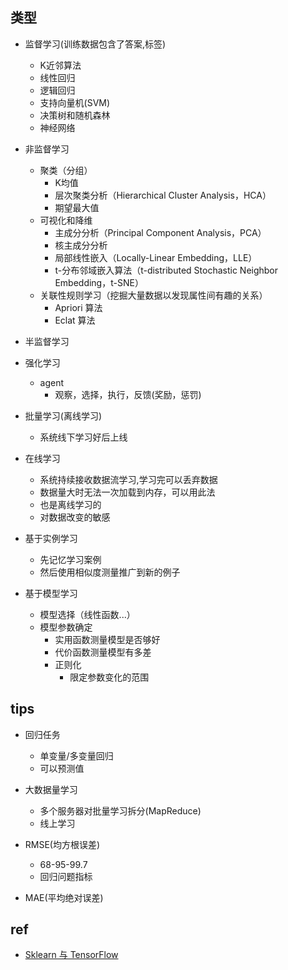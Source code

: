 

## 类型

+ 监督学习(训练数据包含了答案,标签)
    + K近邻算法
    + 线性回归
    + 逻辑回归
    + 支持向量机(SVM)
    + 决策树和随机森林
    + 神经网络

+ 非监督学习
    + 聚类（分组）
        + K均值
        + 层次聚类分析（Hierarchical Cluster Analysis，HCA）
        + 期望最大值
    + 可视化和降维
        + 主成分分析（Principal Component Analysis，PCA）
        + 核主成分分析
        + 局部线性嵌入（Locally-Linear Embedding，LLE）
        + t-分布邻域嵌入算法（t-distributed Stochastic Neighbor Embedding，t-SNE）
    + 关联性规则学习（挖掘大量数据以发现属性间有趣的关系）
        + Apriori 算法
        + Eclat 算法
+ 半监督学习
+ 强化学习
    + agent
        + 观察，选择，执行，反馈(奖励，惩罚)

+ 批量学习(离线学习)
    + 系统线下学习好后上线

+ 在线学习
    + 系统持续接收数据流学习,学习完可以丢弃数据
    + 数据量大时无法一次加载到内存，可以用此法
    + 也是离线学习的
    + 对数据改变的敏感


+ 基于实例学习
    + 先记忆学习案例
    + 然后使用相似度测量推广到新的例子

+ 基于模型学习
    + 模型选择（线性函数...）
    + 模型参数确定
        + 实用函数测量模型是否够好
        + 代价函数测量模型有多差
        + 正则化
            + 限定参数变化的范围

## tips

+ 回归任务
    + 单变量/多变量回归
    + 可以预测值

+ 大数据量学习
    + 多个服务器对批量学习拆分(MapReduce)
    + 线上学习


+ RMSE(均方根误差)
    + 68-95-99.7
    + 回归问题指标

+ MAE(平均绝对误差)

## ref

+ [Sklearn 与 TensorFlow](https://hands1ml.apachecn.org/#/docs/1)